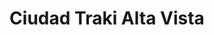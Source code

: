 ---
title: "Ciudad Traki Alta Vista"
url: /ciudad-guayana-puerto-ordaz/ciudad-traki-alta-vista/
shop: grandes almacenes
---